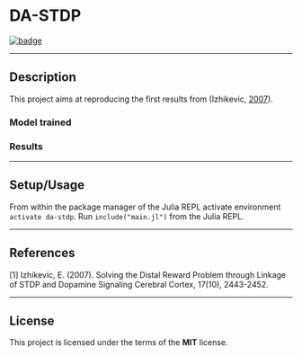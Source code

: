 DA-STDP
============

[![badge](https://img.shields.io/badge/Julia-1.4.2-green)](https://julialang.org/downloads/oldreleases/#v142_may_23_2020)

---

## Description

This project aims at reproducing the first results from (Izhikevic, [2007](https://watermark.silverchair.com/bhl152.pdf?token=AQECAHi208BE49Ooan9kkhW_Ercy7Dm3ZL_9Cf3qfKAc485ysgAAAsowggLGBgkqhkiG9w0BBwagggK3MIICswIBADCCAqwGCSqGSIb3DQEHATAeBglghkgBZQMEAS4wEQQMPU6L5SBwPCyuKVl4AgEQgIICfe_KWYI6mCJ6dj530VXJkZ1jEi6WBA3g3fWVdzXVslFWJPUCXynv2XNI5hpka2HJIn3ABo_whS1ZD3F5FYptt31jAiy9IDivqfaY9pC2ork5vvrUZlaJ45VXF_eoCEKXvJDY_QDetCtYpzS9gEFDlGez62yizpBSjQ9jFUHL8aTxKE-fGTdgG0zj7_lyR4nhV6juRGBBn-sGkaRui-6s1DHkxFeO1UOMmJLEcKHHEiVDkEopCO0UinpsEu_gAzwnE9fVTU8fibTbTDSyEvjanHjL1CJeDym-FEUtmOsU8JJ75hW-yx_h2uw2xrLAfdtL0oEfay9Vfg3Z2uCGkqHUo3D-BAB0_26ENHlqGZA54Q07ZmU93EUMl9aYGQFRj2xHyQdsjIx7obXfWe20snJHh0wE_Olu2YFysQ54Fi8fN1FZ16e426oXB4DBN1qA3xHAF0tcpVJtLWPlEnTRBzyN8Q9md-hvIQD7pKgIjfjV8V_G8QTTQ-gm0YjLDSkipUS8fHsSVHQgyr9xLKDW-moAgZT8Qbnvlm40dN9OOF5ZdKHK-y0LZ18O0f8w65Ej5JViN2b2Hfz87dD2mAx44V081chtFGHTolgasp6xKDV0JmUCN5WoAFi8vpGEk5cHq0V7aMBK2DD6GLK866fg7NkueJwoaFwQor4dXstxdhHvv_Hur_NAKsjOZ2ESKgfuc57gt5RO_qPqcZGxSkL8xyBAoGjPflKhNOYIrHFFZ0Gk1ZqZU-a2gAownqbqni6f5P9V8SOX1xe02Xuq4goktziSuGGSx83BJnuBg3emCA-lIEy97EM5JA9z7ZtUsJN3Jn-C4CLCl0R6Au_u4J6i7UE)).

### Model trained

### Results 



---

## Setup/Usage

From within the package manager of the Julia REPL activate environment `activate da-stdp`.
Run `include("main.jl")` from the Julia REPL.

---

## References

<a id="1">[1]</a>
Izhikevic, E. (2007).
Solving the Distal Reward Problem through Linkage of STDP and Dopamine Signaling
Cerebral Cortex, 17(10), 2443-2452.

---

## License

This project is licensed under the terms of the **MIT** license.
